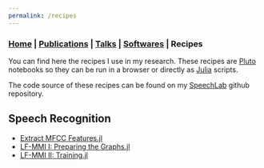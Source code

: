 ```yaml
---
permalink: /recipes
---
```

### [Home](/index) | [Publications](/publications) | [Talks](/talks) | [Softwares](/softwares) | Recipes

You can find here the recipes I use in my research. These recipes are
[Pluto](https://github.com/fonsp/Pluto.jl) notebooks so they
can be run in a browser or directly as [Julia](https://julialang.org/)
scripts.

The code source of these recipes can be found on my
[SpeechLab](https://github.com/lucasondel/SpeechLab) github
repository.

## Speech Recognition

* [Extract MFCC Features.jl](https://lucasondel.github.io/resources/SpeechLab/features/v1/Extract%20MFCC%20Features.jl)
* [LF-MMI I: Preparing the Graphs.jl](https://lucasondel.github.io/resources/SpeechLab/features/v1/LF-MMI%20I:%20Preparing%20the%20Graphs.jl)
* [LF-MMI II: Training.jl](https://lucasondel.github.io/resources/SpeechLab/features/v1/LF-MMI%20II:%20Training.jl)


